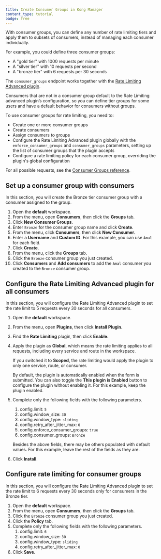 ```yaml
---
title: Create Consumer Groups in Kong Manager
content_type: tutorial
badge: free
---
```

With consumer groups, you can define any number of rate limiting tiers and
apply them to subsets of consumers, instead of managing each consumer
individually.

For example, you could define three consumer groups:
* A "gold tier" with 1000 requests per minute
* A "silver tier" with 10 requests per second
* A "bronze tier" with 6 requests per 30 seconds

The `consumer_groups` endpoint works together with the [Rate Limiting Advanced plugin](/hub/kong-inc/rate-limiting-advanced/).

Consumers that are not in a consumer group default to the Rate Limiting advanced
plugin’s configuration, so you can define tier groups for some users and
have a default behavior for consumers without groups.

To use consumer groups for rate limiting, you need to:
* Create one or more consumer groups
* Create consumers
* Assign consumers to groups
* Configure the Rate Limiting Advanced plugin globally with the `enforce_consumer_groups`
and `consumer_groups` parameters, setting up the list of consumer groups that
the plugin accepts
* Configure a rate limiting policy for each consumer group, overriding the 
plugin's global configuration

For all possible requests, see the
[Consumer Groups reference](/gateway/{{page.kong_version}}/admin-api/consumer-groups/reference).

## Set up a consumer group with consumers

In this section, you will create the Bronze tier consumer group with a consumer assigned to the group.

1. Open the **default** workspace.
1. From the menu, open **Consumers**, then click the **Groups** tab.
1. Click **New Consumer Groups**.
1. Enter `Bronze` for the consumer group name and click **Create**.
1. From the menu, click **Consumers**, then click **New Consumer**.
1. Enter a **Username** and **Custom ID**. For this example, you can use `Amal` for each field.
1. Click **Create**.
1. From the menu, click the **Groups** tab.
1. Click the `Bronze` consumer group you just created.
1. Click **Consumers** and **Add consumers** to add the `Amal` consumer you created to the `Bronze` consumer group.

## Configure the Rate Limiting Advanced plugin for all consumers

In this section, you will configure the Rate Limiting Advanced plugin to set the rate limit to 5 requests every 30 seconds for all consumers.

1. Open the **default** workspace.
1. From the menu, open **Plugins**, then click **Install Plugin**.
1. Find the **Rate Limiting** plugin, then click **Enable**.
1. Apply the plugin as **Global**, which means the rate limiting applies to all requests, including every service and route in the workspace.

    If you switched it to **Scoped**, the rate limiting would apply the plugin to only one service, route, or consumer.

    By default, the plugin is automatically enabled when the form is submitted.
    You can also toggle the **This plugin is Enabled** button to configure the plugin without enabling it.
    For this example, keep the plugin enabled.
1. Complete only the following fields with the following parameters.
    1. config.limit: `5`
    1. config.window_size: `30`
    1. config.window_type: `sliding`
    1. config.retry_after_jitter_max: `0`
    1. config.enforce_consumer_groups: `true` 
    1. config.consumer_groups: `Bronze`
   

    Besides the above fields, there may be others populated with default values. For this example, leave the rest of the fields as they are.
1. Click **Install**.

## Configure rate limiting for consumer groups

In this section, you will configure the Rate Limiting Advanced plugin to set the rate limit to 6 requests every 30 seconds only for consumers in the Bronze tier.

1. Open the **default** workspace.
1. From the menu, open **Consumers**, then click the **Groups** tab.
1. Click the `Bronze` consumer group you just created.
1. Click the **Policy** tab.
1. Complete only the following fields with the following parameters.
    1. config.limit: `6`
    1. config.window_size: `30`
    1. config.window_type: `sliding`
    1. config.retry_after_jitter_max: `0`
1. Click **Save**.

